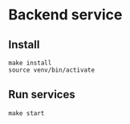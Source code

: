 # Backend service

## Install

```
make install
source venv/bin/activate
```

## Run services

```
make start
```
